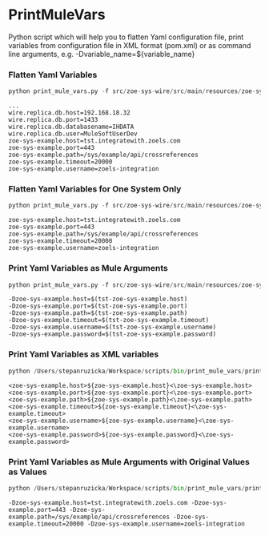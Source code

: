 # PrintMuleVars

Python script which will help you to flatten Yaml configuration file, print variables from configuration file in XML format (pom.xml) or as command line arguments, e.g. -Dvariable_name=${variable_name}

### Flatten Yaml Variables
```python
python print_mule_vars.py -f src/zoe-sys-wire/src/main/resources/zoe-sys-wire-config.yaml
```
```
...
wire.replica.db.host=192.168.18.32
wire.replica.db.port=1433
wire.replica.db.databasename=IHDATA
wire.replica.db.user=MuleSoftUserDev
zoe-sys-example.host=tst.integratewith.zoels.com
zoe-sys-example.port=443
zoe-sys-example.path=/sys/example/api/crossreferences
zoe-sys-example.timeout=20000
zoe-sys-example.username=zoels-integration
```

### Flatten Yaml Variables for One System Only
```python
python print_mule_vars.py -f src/zoe-sys-wire/src/main/resources/zoe-sys-wire-config.yaml -i zoe-sys-example
```

```
zoe-sys-example.host=tst.integratewith.zoels.com
zoe-sys-example.port=443
zoe-sys-example.path=/sys/example/api/crossreferences
zoe-sys-example.timeout=20000
zoe-sys-example.username=zoels-integration
```

### Print Yaml Variables as Mule Arguments
```python
python print_mule_vars.py -f src/zoe-sys-wire/src/main/resources/zoe-sys-wire-config.yaml -i zoe-sys-example -r='-D\1=$(tst-\1)'
```

```
-Dzoe-sys-example.host=$(tst-zoe-sys-example.host)
-Dzoe-sys-example.port=$(tst-zoe-sys-example.port)
-Dzoe-sys-example.path=$(tst-zoe-sys-example.path)
-Dzoe-sys-example.timeout=$(tst-zoe-sys-example.timeout)
-Dzoe-sys-example.username=$(tst-zoe-sys-example.username)
-Dzoe-sys-example.password=$(tst-zoe-sys-example.password)
```

### Print Yaml Variables as XML variables
```python
python /Users/stepanruzicka/Workspace/scripts/bin/print_mule_vars/print_mule_vars.py -f src/zoe-sys-wire/src/main/resources/zoe-sys-wire-config.yaml -i zoe-sys-example -r='<\1>${\1}<\\\1>'
```
```
<zoe-sys-example.host>${zoe-sys-example.host}<\zoe-sys-example.host>
<zoe-sys-example.port>${zoe-sys-example.port}<\zoe-sys-example.port>
<zoe-sys-example.path>${zoe-sys-example.path}<\zoe-sys-example.path>
<zoe-sys-example.timeout>${zoe-sys-example.timeout}<\zoe-sys-example.timeout>
<zoe-sys-example.username>${zoe-sys-example.username}<\zoe-sys-example.username>
<zoe-sys-example.password>${zoe-sys-example.password}<\zoe-sys-example.password>
```

### Print Yaml Variables as Mule Arguments with Original Values as Values
```python
python /Users/stepanruzicka/Workspace/scripts/bin/print_mule_vars/print_mule_vars.py -f src/zoe-sys-wire/src/main/resources/zoe-sys-wire-config.yaml -i zoe-sys-example  -r='-D\1=\2' -s " "
```

```
-Dzoe-sys-example.host=tst.integratewith.zoels.com -Dzoe-sys-example.port=443 -Dzoe-sys-example.path=/sys/example/api/crossreferences -Dzoe-sys-example.timeout=20000 -Dzoe-sys-example.username=zoels-integration
```
